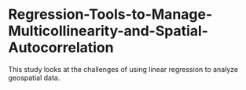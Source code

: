 # Regression-Tools-to-Manage-Multicollinearity-and-Spatial-Autocorrelation
This study looks at the challenges of using linear regression to analyze geospatial data.
